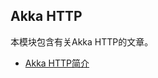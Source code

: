 ## Akka HTTP

本模块包含有关Akka HTTP的文章。

+ [Akka HTTP简介](http://tu-yucheng.github.io/akka/2023/05/10/akka-http.html)